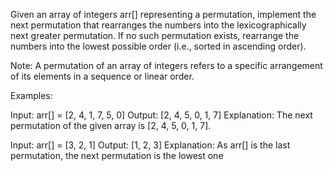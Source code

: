  Given an array of integers arr[] representing a permutation, implement the next permutation that rearranges the numbers into the lexicographically next greater permutation. If no such permutation exists, rearrange the numbers into the lowest possible order (i.e., sorted in ascending order). 

Note:  A permutation of an array of integers refers to a specific arrangement of its elements in a sequence or linear order.

Examples:

Input: arr[] = [2, 4, 1, 7, 5, 0]
Output: [2, 4, 5, 0, 1, 7]
Explanation: The next permutation of the given array is [2, 4, 5, 0, 1, 7].

Input: arr[] = [3, 2, 1]
Output: [1, 2, 3]
Explanation: As arr[] is the last permutation, the next permutation is the lowest one
